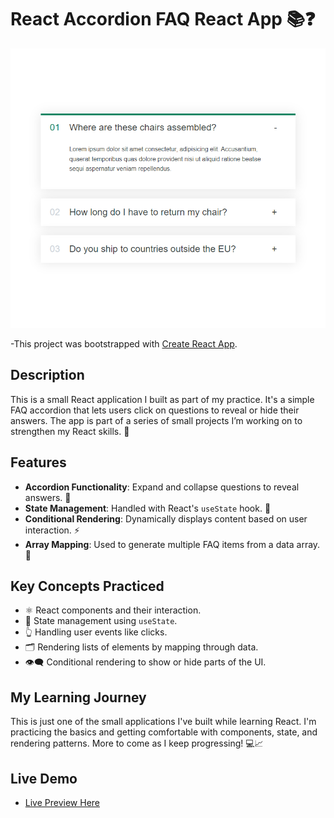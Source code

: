 # React Accordion FAQ React App 📚❓

[![Live Preview](./public/preview.png)](<[https://accordion-questions-mo3bassias-projects.vercel.app](https://accordion-questions-mo3bassias-projects.vercel.app)>)

-This project was bootstrapped with [Create React App](https://github.com/facebook/create-react-app).

## Description

This is a small React application I built as part of my practice. It's a simple FAQ accordion that lets users click on questions to reveal or hide their answers. The app is part of a series of small projects I’m working on to strengthen my React skills. 🚀

## Features

- **Accordion Functionality**: Expand and collapse questions to reveal answers. 🔄
- **State Management**: Handled with React's `useState` hook. 🔧
- **Conditional Rendering**: Dynamically displays content based on user interaction. ⚡️
- **Array Mapping**: Used to generate multiple FAQ items from a data array. 📝

## Key Concepts Practiced

- ⚛️ React components and their interaction.
- 🔄 State management using `useState`.
- 👆 Handling user events like clicks.
- 🗂️ Rendering lists of elements by mapping through data.
- 👁️‍🗨️ Conditional rendering to show or hide parts of the UI.

## My Learning Journey

This is just one of the small applications I've built while learning React. I'm practicing the basics and getting comfortable with components, state, and rendering patterns. More to come as I keep progressing! 💻📈

## Live Demo

- [Live Preview Here](https://accordion-questions-mo3bassias-projects.vercel.app)
